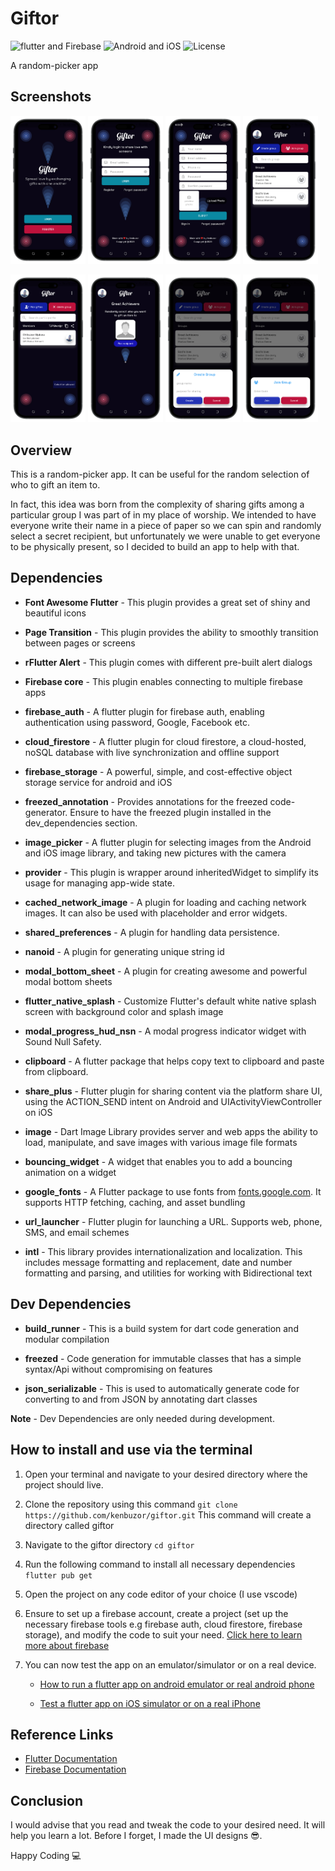 # Giftor

![flutter and Firebase](https://img.shields.io/badge/Flutter-Firebase-yellow?logo=flutter) ![Android and iOS](https://img.shields.io/badge/Android-iOS-black?logo=Android) ![License](https://img.shields.io/github/license/kenbuzor/giftor)

A random-picker app

## Screenshots

<p float='left'>
<img src='assets/images/img1.png' width='120'>
<img src='assets/images/img2.png' width='120'>
<img src='assets/images/img3.png' width='120'>
<img src='assets/images/img4.png' width='120'>
</p>

<p float='left'>
<img src='assets/images/img5.png' width='120'>
<img src='assets/images/img6.png' width='120'>
<img src='assets/images/img7.png' width='120'>
<img src='assets/images/img8.png' width='120'>
</p>

## Overview

This is a random-picker app. It can be useful for the random selection of who to gift an item to.

In fact, this idea was born from the complexity of sharing gifts among a particular group I was part of in my place of worship. We intended to have everyone write their name in a piece of paper so we can spin and randomly select a secret recipient, but unfortunately we were unable to get everyone to be physically present, so I decided to build an app to help with that.

## Dependencies

- **Font Awesome Flutter** - This plugin provides a great set of shiny and beautiful icons

- **Page Transition** - This plugin provides the ability to smoothly transition between pages or screens

- **rFlutter Alert** - This plugin comes with different pre-built alert dialogs

- **Firebase core** - This plugin enables connecting to multiple firebase apps

- **firebase_auth** - A flutter plugin for firebase auth, enabling authentication using password, Google, Facebook etc.

- **cloud_firestore** - A flutter plugin for cloud firestore, a cloud-hosted, noSQL database with live synchronization and offline support

- **firebase_storage** - A powerful, simple, and cost-effective object storage service for android and iOS

- **freezed_annotation** - Provides annotations for the freezed code-generator. Ensure to have the freezed plugin installed in the dev_dependencies section.

- **image_picker** - A flutter plugin for selecting images from the Android and iOS image library, and taking new pictures with the camera

- **provider** - This plugin is wrapper around inheritedWidget to simplify its usage for managing app-wide state.

- **cached_network_image** - A plugin for loading and caching network images. It can also be used with placeholder and error widgets.

- **shared_preferences** - A plugin for handling data persistence.

- **nanoid** - A plugin for generating unique string id

- **modal_bottom_sheet** - A plugin for creating awesome and powerful modal bottom sheets

- **flutter_native_splash** - Customize Flutter's default white native splash screen with background color and splash image

- **modal_progress_hud_nsn** - A modal progress indicator widget with Sound Null Safety.

- **clipboard** - A flutter package that helps copy text to clipboard and paste from clipboard.

- **share_plus** - Flutter plugin for sharing content via the platform share UI, using the ACTION_SEND intent on Android and UIActivityViewController on iOS

- **image** - Dart Image Library provides server and web apps the ability to load, manipulate, and save images with various image file formats

- **bouncing_widget** - A widget that enables you to add a bouncing animation on a widget

- **google_fonts** - A Flutter package to use fonts from [fonts.google.com](https://fonts.google.com). It supports HTTP fetching, caching, and asset bundling

- **url_launcher** - Flutter plugin for launching a URL. Supports web, phone, SMS, and email schemes

- **intl** - This library provides internationalization and localization. This includes message formatting and replacement, date and number formatting and parsing, and utilities for working with Bidirectional text

## Dev Dependencies

- **build_runner** - This is a build system for dart code generation and modular compilation

- **freezed** - Code generation for immutable classes that has a simple syntax/Api without compromising on features

- **json_serializable** - This is used to automatically generate code for converting to and from JSON by annotating dart classes

**Note** - Dev Dependencies are only needed during development.

## How to install and use via the terminal

1. Open your terminal and navigate to your desired directory where the project should live.

2. Clone the repository using this command `git clone https://github.com/kenbuzor/giftor.git` This command will create a directory called giftor

3. Navigate to the giftor directory `cd giftor`

4. Run the following command to install all necessary dependencies `flutter pub get`

5. Open the project on any code editor of your choice (I use vscode)

6. Ensure to set up a firebase account, create a project (set up the necessary firebase tools e.g firebase auth, cloud firestore, firebase storage), and modify the code to suit your need. [Click here to learn more about firebase](https://firebase.google.com/docs)

7. You can now test the app on an emulator/simulator or on a real device.

   - [How to run a flutter app on android emulator or real android phone](https://docs.flutter.dev/get-started/install/macos/mobile-android)

   - [Test a flutter app on iOS simulator or on a real iPhone](https://docs.flutter.dev/get-started/install/macos/mobile-ios)

## Reference Links

- [Flutter Documentation](https://docs.flutter.dev/)
- [Firebase Documentation](https://firebase.google.com/docs)

## Conclusion

I would advise that you read and tweak the code to your desired need. It will help you learn a lot. Before I forget, I made the UI designs 😎.

Happy Coding 💻

